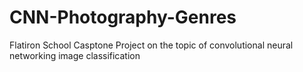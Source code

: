 # CNN-Photography-Genres
Flatiron School Casptone Project on the topic of convolutional neural networking image classification

